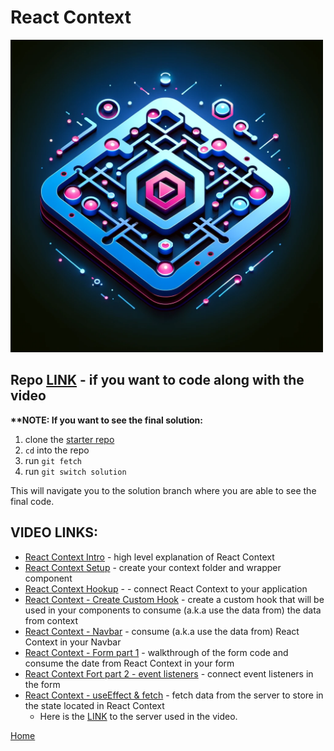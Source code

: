 # React Context

<img src="./assets/react-context.webp" alt="React Context" width="500" height="500">

## Repo [LINK](https://github.com/jdrichards-pursuit/react-context-vite-starter) - if you want to code along with the video

**\*\*NOTE: If you want to see the final solution:**

1. clone the [starter repo](https://github.com/jdrichards-pursuit/react-context-vite-starter)
1. `cd` into the repo
1. run `git fetch`
1. run `git switch solution`

This will navigate you to the solution branch where you are able to see the final code.

## VIDEO LINKS:

- [React Context Intro](https://drive.google.com/file/d/1qOfSkNPeNEeEqs8lZAiMukSfhITKUGlR/view?usp=sharing) - high level explanation of React Context
- [React Context Setup](https://drive.google.com/file/d/1yY7i-KhnU2jw7x-RKyXuv9GCB1KabiEt/view?usp=sharing) - create your context folder and wrapper component
- [React Context Hookup](https://drive.google.com/file/d/1nfcVSlI1BJBSwSQmdxyNXgWII_Ag1l6j/view?usp=sharing) - - connect React Context to your application
- [React Context - Create Custom Hook](https://drive.google.com/file/d/1JJF0LUlmOUsOlm6IrTXd6ZhcQqSsO91A/view?usp=sharing) - create a custom hook that will be used in your components to consume (a.k.a use the data from) the data from context
- [React Context - Navbar](https://drive.google.com/file/d/1NG5jgwde-0NaJXfa4M3WBZS9hqn5VR3m/view?usp=sharing) - consume (a.k.a use the data from) React Context in your Navbar
- [React Context - Form part 1](https://drive.google.com/file/d/1ZJ8SUgz6cvDVTOJUMMy9zZm0fBGlT2NG/view?usp=sharing) - walkthrough of the form code and consume the date from React Context in your form
- [React Context Fort part 2 - event listeners](https://drive.google.com/file/d/1AwBSrqZxhixaA9FKB54uHBTvVf5ZaR0R/view?usp=sharing) - connect event listeners in the form
- [React Context - useEffect & fetch](https://drive.google.com/file/d/1AO-ZS853LeLpxwwqPR7abVonK89XWIis/view?usp=sharing) - fetch data from the server to store in the state located in React Context
  - Here is the [LINK](https://github.com/jdrichards-pursuit/react-context-server) to the server used in the video.

[Home][def]

[def]: README.md
